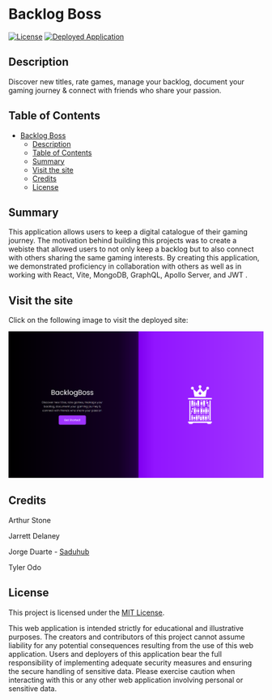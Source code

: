 
# Backlog Boss
[![License](https://img.shields.io/badge/License-MIT-green.svg)](https://opensource.org/license/mit/)
[![Deployed Application](https://img.shields.io/badge/Render-Deployed_Application-46E3B7?logo=render)](https://render.com/)

## Description

Discover new titles, rate games, manage your backlog, document your gaming journey & connect with friends who share your passion.

## Table of Contents

- [Backlog Boss](#backlog-boss)
  - [Description](#description)
  - [Table of Contents](#table-of-contents)
  - [Summary](#summary)
  - [Visit the site](#visit-the-site)
  - [Credits](#credits)
  - [License](#license)

## Summary

This application allows users to keep a digital catalogue of their gaming journey. The motivation behind building this projects was to create a webiste that allowed users to not only keep a backlog but to also connect with others sharing the same gaming interests. By creating this application, we demonstrated proficiency in collaboration with others as well as in working with React, Vite, MongoDB, GraphQL, Apollo Server, and JWT .

## Visit the site

Click on the following image to visit the deployed site:

[![BacklogBoss Landing Page](/client/src/assets/images/png/backlogbosslanding.png)](https://render.com/)

## Credits

Arthur Stone

Jarrett Delaney

Jorge Duarte - [Saduhub](https://github.com/saduhub)

Tyler Odo

## License

This project is licensed under the [MIT License](https://opensource.org/license/mit/).

This web application is intended strictly for educational and illustrative purposes. The creators and contributors of this project cannot assume liability for any potential consequences resulting from the use of this web application.
Users and deployers of this application bear the full responsibility of implementing adequate security measures and ensuring the secure handling of sensitive data. Please exercise caution when interacting with this or any other web application involving personal or sensitive data. 